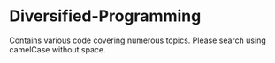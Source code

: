 # Diversified-Programming
Contains various code covering numerous topics. Please search using camelCase without space.

